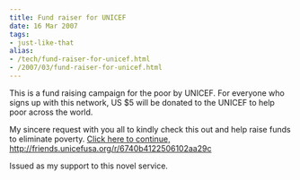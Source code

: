 ```yaml
---
title: Fund raiser for UNICEF
date: 16 Mar 2007
tags: 
- just-like-that
alias:
- /tech/fund-raiser-for-unicef.html
- /2007/03/fund-raiser-for-unicef.html
---
```


This is a fund raising campaign for the poor by UNICEF. For everyone who signs 
up with this network, US $5 will be donated to the UNICEF to help poor across the world.

<!-- break here -->

My sincere request with you all to kindly check this out and help raise funds to eliminate poverty.
<a href="http://friends.unicefusa.org/r/6740b4122506102aa29c">Click here to continue, 
http://friends.unicefusa.org/r/6740b4122506102aa29c</a>

Issued as my support to this novel service.